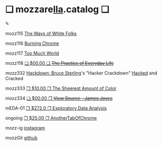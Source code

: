 # ❏ mozzare[lla](http://pi.mozzarella.website).catalog ❏ 
						 
✎

mozz115 [The Ways of White Folks](http://cat.mozzarella.website/mozz115)

mozz116 [Burning Chrome](http://cat.mozzarella.website/mozz116)

mozz117 [Too Much World](http://cat.mozzarella.website/mozz117)

mozz118 [❏ $00.00 ](https://chisineu.files.wordpress.com/2012/10/certeau-michel-de-the-practice-of-everyday-life.pdf)[ ❏ ~~The Practice of Everyday Life~~](http://cat.mozzarella.website/mozz118)

mozz332 [Hackdown: Bruce Sterling](http://cat.mozzarella.website/mozz332)'s "Hacker Crackdown" [Hacked](http://pi.mozzarella.website/HACKDOWN.BIBLIO.ADDENDUM) and Cracked

mozz333 [❐ $10.00 ](http://www.ebay.com/itm/The-Sheerest-Amount-of-Color-short-stories-by-PT-Cruiser-First-Edition-2016/152367960179)[ ❐ The Sheerest Amount of Color ](http://cat.mozzarella.website/mozz333)

mozz334 [❏ $00.00 ](http://www.ubu.com/sound/joyce_fw.html)[ ❐ ~~View Source - James Joyce~~](http://cat.mozzarella.website/mozz334)

mEDA-01 [❐ $272.0 ](http://www.ebay.com/itm/152370010036)[ ❐ Exploratory Data Analysis](http://cat.mozzarella.website/mEDA-01)

ongoing [❐ $25.00 ](http://www.ebay.com/itm/Another-Tab-of-Chrome-V1-2016-Independent-Contemporary-Fine-Art-Publication/152367989103)[ ❐ AnotherTabOfChrome](http://dat.mozzarella.website/AnotherTabOfChrome)

mozz-ig	[instagram](http://instagram.com/mozzarella.website)

mozzGit	[github](http://github.com/mozzarellaV8)